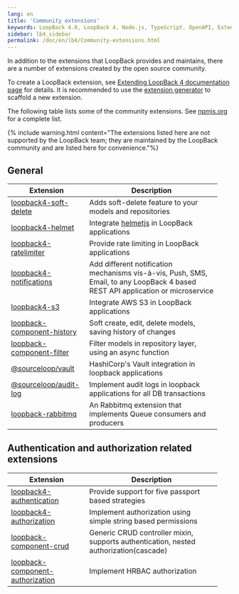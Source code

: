```yaml
---
lang: en
title: 'Community extensions'
keywords: LoopBack 4.0, LoopBack 4, Node.js, TypeScript, OpenAPI, Extensions
sidebar: lb4_sidebar
permalink: /doc/en/lb4/Community-extensions.html
---
```


In addition to the extensions that LoopBack provides and maintains, there are a
number of extensions created by the open source community.

To create a LoopBack extension, see
[Extending LoopBack 4 documentation page](https://loopback.io/doc/en/lb4/Extending-LoopBack-4.html)
for details. It is recommended to use the
[extension generator](https://loopback.io/doc/en/lb4/Extension-generator.html)
to scaffold a new extension.

The following table lists some of the community extensions. See
[npmjs.org](https://www.npmjs.com/search?q=loopback4%20extension) for a complete
list.

{% include warning.html content="The extensions listed here are not supported by the LoopBack team; they are maintained by the LoopBack community and are listed here for convenience."%}

## General

<table>
  <thead>
    <tr>
      <th width="160">Extension</th>
      <th width="280">Description</th>
    </tr>
  </thead>
  <tbody>
    <tr>
      <td><a href="https://www.npmjs.com/package/loopback4-soft-delete">loopback4-soft-delete</a></td>
      <td>Adds soft-delete feature to your models and repositories</td>
    </tr>
    <tr>
      <td><a href="https://www.npmjs.com/package/loopback4-helmet">loopback4-helmet</a></td>
      <td>Integrate <a href="https://helmetjs.github.io/">helmetjs</a> in LoopBack applications</td>
    </tr>
    <tr>
      <td><a href="https://www.npmjs.com/package/loopback4-ratelimiter">loopback4-ratelimiter</a></td>
      <td>Provide rate limiting in LoopBack applications</td>
    </tr>
    <tr>
      <td><a href="https://www.npmjs.com/package/loopback4-notifications">loopback4-notifications</a></td>
      <td>Add different notification mechanisms vis-à-vis, Push, SMS, Email, to any LoopBack 4 based REST API application or microservice</td>
    </tr>
    <tr>
      <td><a href="https://www.npmjs.com/package/loopback4-s3">loopback4-s3</a></td>
      <td>Integrate AWS S3 in LoopBack applications</td>
    </tr>
    <tr>
      <td><a href="https://www.npmjs.com/package/loopback-component-history">loopback-component-history</a></td>
      <td>Soft create, edit, delete models, saving history of changes</td>
    </tr>
    <tr>
      <td><a href="https://www.npmjs.com/package/loopback-component-filter">loopback-component-filter</a></td>
      <td>Filter models in repository layer, using an async function</td>
    </tr>
    <tr>
      <td><a href="https://www.npmjs.com/package/@sourceloop/vault">@sourceloop/vault</a></td>
      <td>HashiCorp's Vault integration in loopback applications</td>
    </tr>
    <tr>
      <td><a href="https://www.npmjs.com/package/@sourceloop/audit-log">@sourceloop/audit-log</a></td>
      <td>Implement audit logs in loopback applications for all DB transactions</td>
    </tr>
    <tr>
      <td><a href="https://www.npmjs.com/package/loopback-rabbitmq">loopback-rabbitmq</a></td>
      <td>An Rabbitmq extension that implements Queue consumers and producers</td>
    </tr>
  </tbody>
</table>

## Authentication and authorization related extensions

<table>
  <thead>
    <tr>
      <th width="160">Extension</th>
      <th width="280">Description</th>
    </tr>
  </thead>
  <tbody>
    <tr>
      <td><a href="https://www.npmjs.com/package/loopback4-authentication">loopback4-authentication</a></td>
      <td>Provide support for five passport based strategies</td>
    </tr>
    <tr>
      <td><a href="https://www.npmjs.com/package/loopback4-authorization">loopback4-authorization</a></td>
      <td>Implement authorization using simple string based permissions</td>
    </tr>
    <tr>
      <td><a href="https://www.npmjs.com/package/loopback-component-crud">loopback-component-crud</a></td>
      <td>Generic CRUD controller mixin, supports authentication, nested authorization(cascade)</td>
    </tr>
    <tr>
      <td><a href="https://www.npmjs.com/package/loopback-component-authorization">loopback-component-authorization</a></td>
      <td>Implement HRBAC authorization</td>
    </tr>
  </tbody>
<table>
